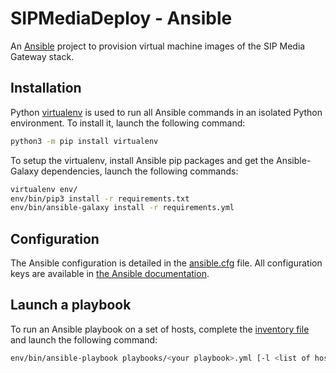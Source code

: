 # SIPMediaDeploy - Ansible

An [Ansible](https://docs.ansible.com/ansible/latest/index.html) project to provision virtual machine images of the SIP Media Gateway stack.


## Installation

Python [virtualenv](https://virtualenv.pypa.io/en/latest/) is used to run all Ansible commands in an isolated Python environment. To install it, launch the following command:

```bash
python3 -m pip install virtualenv
```

To setup the virtualenv, install Ansible pip packages and get the Ansible-Galaxy dependencies, launch the following commands:

```bash
virtualenv env/
env/bin/pip3 install -r requirements.txt
env/bin/ansible-galaxy install -r requirements.yml
```


## Configuration

The Ansible configuration is detailed in the [ansible.cfg](./ansible.cfg) file. All configuration keys are available in [the Ansible documentation](https://docs.ansible.com/ansible/latest/reference_appendices/config.html).


## Launch a playbook

To run an Ansible playbook on a set of hosts, complete the [inventory file](./inventories/main.yml) and launch the following command:

```bash
env/bin/ansible-playbook playbooks/<your playbook>.yml [-l <list of hosts>] [--ask-pass]
```
